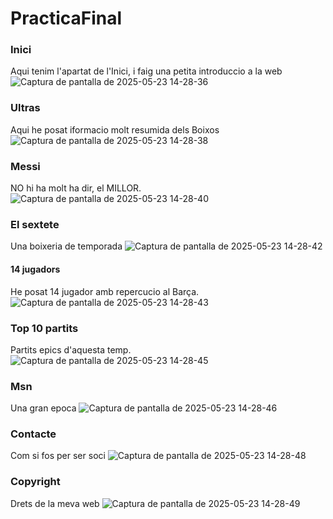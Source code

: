 # PracticaFinal


### Inici
Aqui tenim l'apartat de l'Inici, i faig una petita introduccio a la web
![Captura de pantalla de 2025-05-23 14-28-36](https://github.com/user-attachments/assets/e19c8bed-2562-45c1-bab5-39c3a4361211)


### Ultras
Aqui he posat iformacio molt resumida dels Boixos 
![Captura de pantalla de 2025-05-23 14-28-38](https://github.com/user-attachments/assets/70f0b4a5-94de-4698-99a9-c17c1724c591)


### Messi
NO hi ha molt ha dir, el MILLOR.
![Captura de pantalla de 2025-05-23 14-28-40](https://github.com/user-attachments/assets/fea8f568-11a2-4c49-990b-7727b71019) 


### El sextete 
Una boixeria de temporada
![Captura de pantalla de 2025-05-23 14-28-42](https://github.com/user-attachments/assets/8290e9e8-17a8-4516-8005-b6dee7ac6819)


#### 14 jugadors
He posat 14 jugador amb repercucio al Barça.
![Captura de pantalla de 2025-05-23 14-28-43](https://github.com/user-attachments/assets/06f13b5b-06bc-4e47-8d5c-fbc2774b5d53)


### Top 10 partits 
Partits epics d'aquesta temp.
![Captura de pantalla de 2025-05-23 14-28-45](https://github.com/user-attachments/assets/0c91e4ad-723f-47de-bdaf-58d8bc58c516)


### Msn 
Una gran epoca
![Captura de pantalla de 2025-05-23 14-28-46](https://github.com/user-attachments/assets/3f47e1fa-cfb7-4cba-b5c9-ec545940bdfe)


### Contacte
Com si fos per ser soci
![Captura de pantalla de 2025-05-23 14-28-48](https://github.com/user-attachments/assets/cf868664-5099-4f8b-800b-77189c680556)


### Copyright
Drets de la meva web
![Captura de pantalla de 2025-05-23 14-28-49](https://github.com/user-attachments/assets/2ad963e7-82b4-426c-8f13-0ebe982e58fe)
